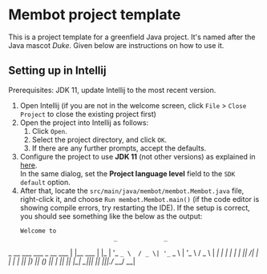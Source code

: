# Membot project template

This is a project template for a greenfield Java project. It's named after the Java mascot _Duke_. Given below are instructions on how to use it.

## Setting up in Intellij

Prerequisites: JDK 11, update Intellij to the most recent version.

1. Open Intellij (if you are not in the welcome screen, click `File` > `Close Project` to close the existing project first)
1. Open the project into Intellij as follows:
   1. Click `Open`.
   1. Select the project directory, and click `OK`.
   1. If there are any further prompts, accept the defaults.
1. Configure the project to use **JDK 11** (not other versions) as explained in [here](https://www.jetbrains.com/help/idea/sdk.html#set-up-jdk).<br>
   In the same dialog, set the **Project language level** field to the `SDK default` option.
3. After that, locate the `src/main/java/membot/membot.Membot.java` file, right-click it, and choose `Run membot.Membot.main()` (if the code editor is showing compile errors, try restarting the IDE). If the setup is correct, you should see something like the below as the output:
   ```
   Welcome to
                             _             _   
_ __ ___    ___  _ __ ___  | |__    ___  | |_
| '_ ` _ \  / _ \| '_ ` _ \ | '_ \  / _ \ | __|
| | | | | ||  __/| | | | | || |_) || (_) || |_
|_| |_| |_| \___||_| |_| |_||_.__/  \___/  \__|
   ```
